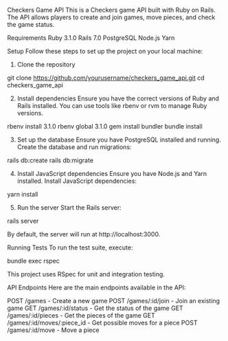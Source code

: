 Checkers Game API
This is a Checkers game API built with Ruby on Rails. The API allows players to create and join games, move pieces, and check the game status.

Requirements
Ruby 3.1.0
Rails 7.0
PostgreSQL
Node.js
Yarn

Setup
Follow these steps to set up the project on your local machine:

1. Clone the repository

git clone https://github.com/yourusername/checkers_game_api.git
cd checkers_game_api

2. Install dependencies
Ensure you have the correct versions of Ruby and Rails installed. You can use tools like rbenv or rvm to manage Ruby versions.

rbenv install 3.1.0
rbenv global 3.1.0
gem install bundler
bundle install

3. Set up the database
Ensure you have PostgreSQL installed and running. Create the database and run migrations:

rails db:create
rails db:migrate

4. Install JavaScript dependencies
Ensure you have Node.js and Yarn installed. Install JavaScript dependencies:

yarn install

5. Run the server
Start the Rails server:

rails server

By default, the server will run at http://localhost:3000.

Running Tests
To run the test suite, execute:

bundle exec rspec

This project uses RSpec for unit and integration testing.

API Endpoints
Here are the main endpoints available in the API:

POST /games - Create a new game
POST /games/:id/join - Join an existing game
GET /games/:id/status - Get the status of the game
GET /games/:id/pieces - Get the pieces of the game
GET /games/:id/moves/:piece_id - Get possible moves for a piece
POST /games/:id/move - Move a piece
